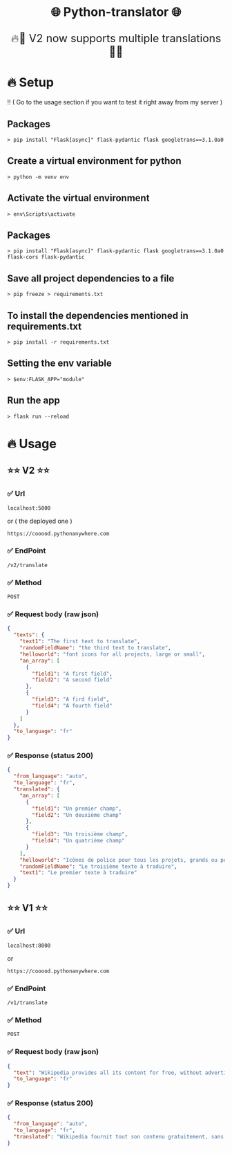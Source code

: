 # <p align='center'>🌐 Python-translator 🌐</p>

<p align='center' style="font-size:25px;">🔥💯 V2 now supports multiple translations
💯🔥</p>

# 🔥 Setup

!! ( Go to the usage section if you want to test it right away from my server )

## Packages

```
> pip install "Flask[async]" flask-pydantic flask googletrans==3.1.0a0
```

## Create a virtual environment for python

```
> python -m venv env
```

## Activate the virtual environment

```
> env\Scripts\activate
```

## Packages

```
> pip install "Flask[async]" flask-pydantic flask googletrans==3.1.0a0 flask-cors flask-pydantic
```

## Save all project dependencies to a file

```
> pip freeze > requirements.txt
```

## To install the dependencies mentioned in requirements.txt

```
> pip install -r requirements.txt
```

## Setting the env variable

```
> $env:FLASK_APP="module"
```

## Run the app

```
> flask run --reload
```

# 🔥 Usage

## ⭐⭐ V2 ⭐⭐

### ✅ Url

```
localhost:5000
```

or ( the deployed one )

```
https://cooood.pythonanywhere.com
```

### ✅ EndPoint

```
/v2/translate
```

### ✅ Method

```
POST
```

### ✅ Request body (raw json)

```json
{
  "texts": {
    "text1": "The first text to translate",
    "randomFieldName": "the third text to translate",
    "helloworld": "font icons for all projects, large or small",
    "an_array": [
      {
        "field1": "A first field",
        "field2": "A second field"
      },
      {
        "field3": "A fird field",
        "field4": "A fourth field"
      }
    ]
  },
  "to_language": "fr"
}
```

### ✅ Response (status 200)

```json
{
  "from_language": "auto",
  "to_language": "fr",
  "translated": {
    "an_array": [
      {
        "field1": "Un premier champ",
        "field2": "Un deuxième champ"
      },
      {
        "field3": "Un troisième champ",
        "field4": "Un quatrième champ"
      }
    ],
    "helloworld": "Icônes de police pour tous les projets, grands ou petits",
    "randomFieldName": "Le troisième texte à traduire",
    "text1": "Le premier texte à traduire"
  }
}
```

## ⭐⭐ V1 ⭐⭐

### ✅ Url

```
localhost:8000
```

or

```
https://cooood.pythonanywhere.com
```

### ✅ EndPoint

```
/v1/translate
```

### ✅ Method

```
POST
```

### ✅ Request body (raw json)

```json
{
  "text": "Wikipedia provides all its content for free, without advertising, and without using the exploitation of the personal data of its users.",
  "to_language": "fr"
}
```

### ✅ Response (status 200)

```json
{
  "from_language": "auto",
  "to_language": "fr",
  "translated": "Wikipedia fournit tout son contenu gratuitement, sans publicité, et sans utiliser l'exploitation des données personnelles de ses utilisateurs."
}
```
